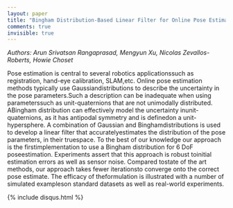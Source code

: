 ```yaml
---
layout: paper
title: "Bingham Distribution-Based Linear Filter for Online Pose Estimation"
comments: true
invisible: true
---
```


<p class="text-left"><i>Authors: Arun Srivatsan Rangaprasad, Mengyun Xu, Nicolas Zevallos-Roberts, Howie Choset</i></p>

Pose estimation is central to several robotics applicationssuch as registration, hand-eye calibration, SLAM,etc. Online pose estimation methods typically use Gaussiandistributions to describe the uncertainty in the pose parameters.Such a description can be inadequate when using parameterssuch as unit-quaternions that are not unimodally distributed. ABingham distribution can effectively model the uncertainty inunit-quaternions, as it has antipodal symmetry and is definedon a unit-hypersphere. A combination of Gaussian and Binghamdistributions is used to develop a linear filter that accuratelyestimates the distribution of the pose parameters, in their truespace. To the best of our knowledge our approach is the firstimplementation to use a Bingham distribution for 6 DoF poseestimation. Experiments assert that this approach is robust toinitial estimation errors as well as sensor noise. Compared tostate of the art methods, our approach takes fewer iterationsto converge onto the correct pose estimate. The efficacy of theformulation is illustrated with a number of simulated exampleson standard datasets as well as real-world experiments.

{% include disqus.html %}